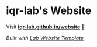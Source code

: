 
# iqr-lab's Website

Visit **[iqr-lab.github.io/website](https://iqr-lab.github.io/website)** 🚀

_Built with [Lab Website Template](https://greene-lab.gitbook.io/lab-website-template-docs)_


